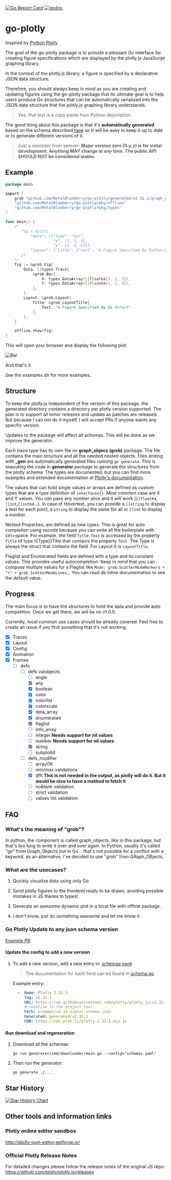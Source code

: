 [![Go Report Card](https://goreportcard.com/badge/github.com/MetalBlueberry/go-plotly)](https://goreportcard.com/report/github.com/MetalBlueberry/go-plotly)
[![godoc](https://img.shields.io/badge/go.dev-reference-007d9c?logo=go&logoColor=white)](https://pkg.go.dev/mod/github.com/MetalBlueberry/go-plotly?tab=overview)

# go-plotly

Inspired by [Python Plotly](https://plotly.com/python/creating-and-updating-figures/)

The goal of the go-plotly package is to provide a pleasant Go interface for creating figure specifications which are displayed by the plotly.js JavaScript graphing library.

In the context of the plotly.js library, a figure is specified by a declarative JSON data structure.

Therefore, you should always keep in mind as you are creating and updating figures using the go-plotly package that its ultimate goal is to help users produce Go structures that can be automatically serialized into the JSON data structure that the plotly.js graphing library understands.

> Yes, that text is a copy paste from Python description.

The good thing about this package is that it's **automatically generated** based on the schema described [here](https://plotly.com/chart-studio-help/json-chart-schema/) so It will be easy to keep it up to date or to generate different versions of it.

> Just a reminder from semver: **Major version zero (0.y.z) is for initial development. Anything MAY change at any time. The public API SHOULD NOT be considered stable.**

## Example

```go
package main

import (
	grob "github.com/MetalBlueberry/go-plotly/generated/v2.31.1/graph_objects"
	"github.com/MetalBlueberry/go-plotly/pkg/offline"
	"github.com/MetalBlueberry/go-plotly/pkg/types"
)

func main() {
	/*
	   fig = dict({
	       "data": [{"type": "bar",
	                 "x": [1, 2, 3],
	                 "y": [1, 3, 2]}],
	       "layout": {"title": {"text": "A Figure Specified By Python Dictionary"}}
	   })
	*/
	fig := &grob.Fig{
		Data: []types.Trace{
			&grob.Bar{
				X: types.DataArray([]float64{1, 2, 3}),
				Y: types.DataArray([]float64{1, 2, 3}),
			},
		},
		Layout: &grob.Layout{
			Title: &grob.LayoutTitle{
				Text: "A Figure Specified By Go Struct",
			},
		},
	}

	offline.Show(fig)
}
```

This will open your browser and display the following plot

![Bar](./examples/bar/Bar.png)

And that's it.

See the examples dir for more examples.

## Structure

To keep the plotly.js independent of the version of this package, the generated directory contains a directory per plotly version supported. The plan is to support all minor releases and update as patches are released. But because I can not do it myself, I will accept PRs if anyone wants any specific version.

Updates to the package will affect all schemas. This will be done as we improve the generator.

Each trace type has its own file on **graph_objecs (grob)** package. The file contains the main structure and all the needed nested objects. Files ending with **_gen** are automatically generated files running `go generate`. This is executing the code in **generator** package to generate the structures from the plotly schema. The types are documented, but you can find more examples and extended documentation at [Plotly's documentation](https://plotly.com/python/).

The values that can hold single values or arrays are defined as custom types that are a type definition of `interfaces{}`. Most common case are X and Y values. You can pass any number slice and it will work (`[]float64`,`[]int`,`[]int64`...). In case of Hovertext, you can provide a `[]string` to display a text for each point, a `string` to display the same for all or `[]int` to display a number.

Nested Properties, are defined as new types. This is great for auto completion using vscode because you can write all the boilerplate with ctrl+space. For example, the field `Title.Text` is accessed by the property `Title` of type {{Type}}Title that contains the property `Text`. The Type is always the struct that contains the field. For Layout It is `LayoutTitle`.

Flaglist and Enumerated fields are defined with a type and its constant values. This provides useful autocompletion. Keep in mind that you can compose multiple values for a Flaglist like `Mode: grob.ScatterModeMarkers + "+" + grob.ScatterModeLines,`. You can read de inline documentation to see the default value.

## Progress

The main focus is to have the structures to hold the data and provide auto competition. Once we get there, we will be on v1.0.0.

Currently, most common use cases should be already covered. Feel free to create an issue if you find something that it's not working.

- [x] Traces
- [x] Layout
- [x] Config
- [x] Animation
- [x] Frames
  - [ ] defs
    - [ ] defs valobjects
      - [ ] angle
      - [x] any
      - [x] boolean
      - [x] color
      - [x] colorlist
      - [x] colorscale
      - [x] data_array
      - [x] enumerated
      - [x] flaglist
      - [ ] info_array
      - [ ] integer **Needs support for nil values**
      - [ ] number **Needs support for nil values**
      - [x] string
      - [ ] subplotid
    - [ ] defs_modifier
      - [ ] arrayOK
      - [ ] min/max validations
      - [x] dflt  **This is not needed in the output, as plotly will do it. But it would be nice to have a method to fetch it**
      - [ ] noBlank validation
      - [ ] strict validation
      - [ ] values list validation

## FAQ

### What's the meaning of "grob"?

In python, the component is called graph_objects, like in this package, but that's too long to write it over and over again. In Python, usually it's called "go" from Graph_Objects but in Go... that's not possible for a conflict with a keyword. as an alternative, I've decided to use "grob" from GRaph_OBjects.

### What are the usecases?

1. Quickly visualize data using only Go

2. Send plotly figures to the frontend ready to be drawn, avoiding possible mistakes in JS thanks to types!

3. Generate an awesome dynamic plot in a local file with offline package.

4. I don't know, just do something awesome and let me know it.

### Go Plotly Update to any json schema version

[Example PR](https://github.com/MetalBlueberry/go-plotly/pull/29)

#### Update the config to add a new version

1. To add a new version, add a new entry in: [schemas.yaml](schemas.yaml)
    > The documentation for each field can be found in [schema.go](generator%2Fschema.go)

    Example entry:

    ```yaml
      -  Name: Plotly 2.31.1
         Tag: v2.31.1
         URL: https://raw.githubusercontent.com/plotly/plotly.js/v2.31.1/test/plot-schema.json
         # relative to the project root.
         Path: schemas/v2.31.1/plot-schema.json
         Generated: generated/v2.31.1
         CDN: https://cdn.plot.ly/plotly-2.31.1.min.js
    ```

#### Run download and regeneration

1. Download all the schemas:

   ```shell
   go run generator/cmd/downloader/main.go --config="schemas.yaml"
   ```

2. Then run the generator:

   ```shell
   go generate ./...
   ```

## Star History

[![Star History Chart](https://api.star-history.com/svg?repos=Metalblueberry/go-plotly&type=Date)](https://star-history.com/#Metalblueberry/go-plotly&Date)

## Other tools and information links

### Plotly online editor sandbox

http://plotly-json-editor.getforge.io/

### Official Plotly Release Notes

For detailed changes please follow the release notes of the original JS repo: https://github.com/plotly/plotly.js/releases